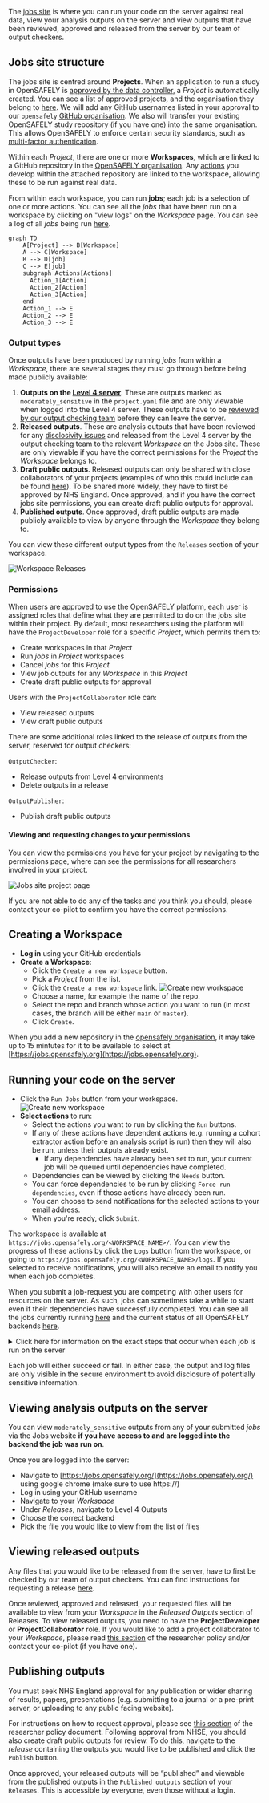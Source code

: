 The [jobs site](https://jobs.opensafely.org/) is where you can run your code on the server against real data, view your analysis outputs on the server and view outputs that have been reviewed, approved and released from the server by our team of output checkers.

## Jobs site structure

The jobs site is centred around **Projects**. When an application to run a study in OpenSAFELY is [approved by the data controller](https://www.opensafely.org/onboarding-new-users/), a _Project_ is automatically created. You can see a list of approved projects, and the organisation they belong to [here](https://www.opensafely.org/approved-projects/). We will add any GitHub usernames listed in your approval to our `opensafely` [GitHub organisation](https://github.com/opensafely). We also will transfer your existing OpenSAFELY study repository (if you have one) into the same organisation. This allows OpenSAFELY to enforce certain security standards, such as [multi-factor authentication](https://docs.github.com/en/github/authenticating-to-github/securing-your-account-with-two-factor-authentication-2fa).

Within each _Project_, there are one or more **Workspaces**, which are linked to a GitHub repository in the [OpenSAFELY organisation](https://github.com/opensafely). Any [actions](https://docs.opensafely.org/actions-intro/) you develop within the attached repository are linked to the workspace, allowing these to be run against real data.  

From within each workspace, you can run **jobs**; each job is a selection of one or more actions. You can see all the _jobs_ that have been run on a workspace by clicking on "view logs" on the _Workspace_ page. You can see a log of all _jobs_ being run [here](https://jobs.opensafely.org/event-log/). 

```mermaid
graph TD
    A[Project] --> B[Workspace]
    A --> C[Workspace]
    B --> D[job]
    C --> E[job]
    subgraph Actions[Actions]
      Action_1[Action]
      Action_2[Action]
      Action_3[Action]
    end
    Action_1 --> E
    Action_2 --> E
    Action_3 --> E
```

### Output types

Once outputs have been produced by running _jobs_ from within a _Workspace_, there are several stages they must go through before being made publicly available:

1. **Outputs on the [Level 4 server](https://docs.opensafely.org/level-4-server/)**. These are outputs marked as `moderately_sensitive` in the `project.yaml` file and are only viewable when logged into the Level 4 server. These outputs have to be [reviewed by our output checking team](https://docs.opensafely.org/releasing-files/#3-how-are-files-reviewed) before they can leave the server.
2. **Released outputs**. These are analysis outputs that have been reviewed for any [disclosivity issues](https://docs.opensafely.org/releasing-files/#types-of-disclosure) and released from the Level 4 server by the output checking team to the relevant _Workspace_ on the Jobs site. These are only viewable if you have the correct permissions for the _Project_ the _Workspace_ belongs to.
3. **Draft public outputs**. Released outputs can only be shared with close collaborators of your projects (examples of who this could include can be found [here](https://www.opensafely.org/policies-for-researchers/#all-datasets-sharing)). To be shared more widely, they have to first be approved by NHS England. Once approved, and if you have the correct jobs site permissions, you can create draft public outputs for approval.
4. **Published outputs**. Once approved, draft public outputs are made publicly available to view by anyone through the _Workspace_ they belong to.

You can view these different output types from the `Releases` section of your workspace.

![Workspace Releases](./images/releases.png)

### Permissions

When users are approved to use the OpenSAFELY platform, each user is assigned roles that define what they are permitted to do on the jobs site within their project. By default, most researchers using the platform will have the `ProjectDeveloper` role for a specific _Project_, which permits them to:

* Create workspaces in that _Project_
* Run _jobs_ in _Project_ workspaces
* Cancel _jobs_ for this _Project_
* View job outputs for any _Workspace_ in this _Project_
* Create draft public outputs for approval

Users with the `ProjectCollaborator` role can:

* View released outputs
* View draft public outputs
 
There are some additional roles linked to the release of outputs from the server, reserved for output checkers:
 
`OutputChecker`:

* Release outputs from Level 4 environments
* Delete outputs in a release
 
`OutputPublisher`:

* Publish draft public outputs

#### Viewing and requesting changes to your permissions

You can view the permissions you have for your project by navigating to the permissions page, where can see the permissions for all researchers involved in your project.

![Jobs site project page](./images/view_project.png)

If you are not able to do any of the tasks and you think you should, please contact your co-pilot to confirm you have the correct permissions.
## Creating a Workspace

* **Log in** using your GitHub credentials
* **Create a Workspace**:
    * Click the `Create a new workspace` button.
    * Pick a _Project_ from the list.
    * Click the `Create a new workspace` link.
    ![Create new workspace](./images/create_new_workspace.png)
    * Choose a name, for example the name of the repo.
    * Select the repo and branch whose action you want to run (in most cases, the branch will be either `main` or `master`).
    * Click `Create`.

When you add a new repository in the [opensafely organisation](https://github.com/opensafely), it may take up to 15 mintutes for it to be available to select at [https://jobs.opensafely.org](https://jobs.opensafely.org).
## Running your code on the server

* Click the `Run Jobs` button from your workspace.
![Create new workspace](./images/run_jobs.png)
*  **Select actions** to run:
    * Select the actions you want to run by clicking the `Run` buttons.
    * If any of these actions have dependent actions (e.g. running a cohort extractor action before an analysis script is run) then they will also be run, unless their outputs already exist.
      * If any dependencies have already been set to run, your current job will be queued until dependencies have completed.
    * Dependencies can be viewed by clicking the `Needs` button.
    * You can force dependencies to be run by clicking `Force run dependencies`, even if those actions have already been run.
    * You can choose to send notifications for the selected actions to your email address.
    * When you're ready, click `Submit`.

The workspace is available at `https://jobs.opensafely.org/<WORKSPACE_NAME>/`.
You can view the progress of these actions by click the `Logs` button from the workspace, or going to `https://jobs.opensafely.org/<WORKSPACE_NAME>/logs`. If you selected to receive notifications, you will also receive an email to notify you when each job completes.

When you submit a job-request you are competing with other users for resources on the server. As such, jobs can sometimes take a while to start even if their dependencies have successfully completed. You can see all the jobs currently running [here](https://jobs.opensafely.org/event-log/?backend=&status=running&username=&workspace=) and the current status of all OpenSAFELY backends [here](https://jobs.opensafely.org/status/).

<details markdown="1">
<summary>Click here for information on the exact steps that occur when each job is run on the server</summary>

What happens:

1. A new, empty temporary directory for the job is created.
2. Copy in all files on the selected branch.
3. The job is run.
4. All the files matching the specified output patterns are copied into the local repo.
5. The log files for the job are saved into the `metadata/` directory.
6. The temporary directory is deleted.
</details>

Each job will either succeed or fail. In either case, the output and log files are only visible in the secure environment to avoid disclosure of potentially sensitive information.

## Viewing analysis outputs on the server

You can view `moderately_sensitive` outputs from any of your submitted _jobs_ via the Jobs website **if you have access to and are logged into the backend the job was run on**.

Once you are logged into the server:

* Navigate to [https://jobs.opensafely.org/](https://jobs.opensafely.org/) using google chrome (make sure to use https://)
* Log in using your GitHub username
* Navigate to your _Workspace_
* Under _Releases_, navigate to Level 4 Outputs
* Choose the correct backend
* Pick the file you would like to view from the list of files

## Viewing released outputs

Any files that you would like to be released from the server, have to first be checked by our team of output checkers. You can find instructions for requesting a release [here](https://docs.opensafely.org/releasing-files/#2-requesting-release-of-outputs-from-the-server).

Once reviewed, approved and released, your requested files will be available to view from your _Workspace_ in the _Released Outputs_ section of Releases. To view released outputs, you need to have the **ProjectDeveloper** or **ProjectCollaborator** role. If you would like to add a project collaborator to your _Workspace_, please read [this section](https://www.opensafely.org/policies-for-researchers/#all-datasets-sharing) of the researcher policy and/or contact your co-pilot (if you have one).

## Publishing outputs

You must seek NHS England approval for any publication or wider sharing of results, papers, presentations (e.g. submitting to a journal or a pre-print server, or uploading to any public facing website). 

For instructions on how to request approval, please see [this section](https://www.opensafely.org/policies-for-researchers/#all-datasets-publication) of the researcher policy document. Following approval from NHSE, you should also create draft public outputs for review. To do this, navigate to the _release_ containing the outputs you would like to be published and click the `Publish` button.

Once approved, your released outputs will be “published” and viewable from the published outputs in the `Published outputs` section of your `Releases`. This is accessible by everyone, even those without a login.
